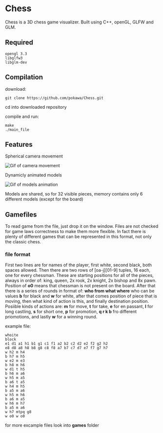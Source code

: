 # Chess

Chess is a 3D chess game visualizer. Built using C++, openGL, GLFW and GLM. 

## Required
```
opengl 3.3
libglfw3
libglm-dev
```

## Compilation

download: 
```
git clone https://github.com/pokawa/Chess.git
```

cd into downloaded repository

compile and run:
```
make
./main_file
```

## Features

Spherical camera movement

![Gif of camera movement](https://i.ibb.co/nP1BRgN/cam.gif "Spherical camera")


Dynamicly animated models

![Gif of models animation](https://i.ibb.co/QPVhLYP/animation.gif "animated model")

Models are shared, so for 32 visible pieces, memory contains only 6 different models (except for the board)

## Gamefiles

To read game from the file, just drop it on the window.
Files are not checked for game laws correctness to make them more flexible.
In fact there is plenty of different games that can be represented in this format, not only the classic chess.

### file format

First two lines are for names of the player, first white, second black, both spaces allowed.
Then there are two rows of \[oa-j]\[01-9] tuples, 16 each, one for every chessman.
These are starting positions for all of the pieces, always in order of: king, queen, 2x rook, 2x knight, 2x bishop and 8x pawn.
Position of **o0** means that chessman is not present on the board.
After that there is a series of rounds in format of:
**who from what where**
who can be values **b** for black and **w** for white, after that comes position of piece that is moving, then what kind of action is this, and finally destination position.
Posiible kinds of actions are: **m** for move, **t** for take, **e** for en passant, **l** for long castling, **s** for short one, **p** for promotion, **q r k b** fro different priomotions, and lastly **w** for a winning round.

example file: 
```
whoite
block
e1 d1 a1 h1 b1 g1 c1 f1 a2 b2 c2 d2 e2 f2 g2 h2
e8 d8 a8 h8 b8 g8 c8 f8 a7 b7 c7 d7 e7 f7 g7 h7
w h2 m h4
b h7 m h5
w e2 m e3
b h8 m h6
w d1 t h5
b h6 m a6
w h5 m a5
b a6 t a5
w h4 m h5
b a5 m a6
w h5 m h6
b a6 m a5
w h6 m h7
b a5 m a6
w h7 mtpq g8
w o0 w o0
```
for more excample files look into **games** folder